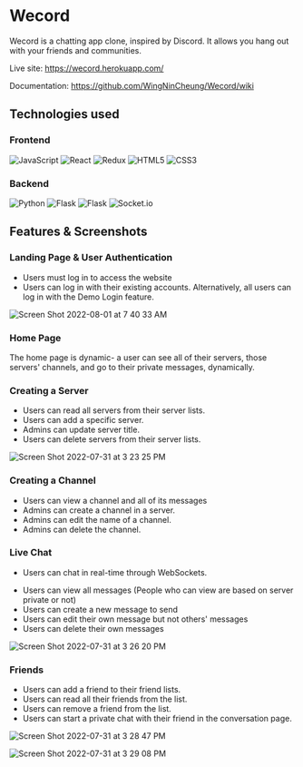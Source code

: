 # Wecord
Wecord is a chatting app clone, inspired by Discord. It allows you hang out with your friends and communities.

Live site: https://wecord.herokuapp.com/

Documentation: https://github.com/WingNinCheung/Wecord/wiki

## Technologies used

### Frontend
![JavaScript](https://img.shields.io/badge/javascript-%23323330.svg?style=for-the-badge&logo=javascript&logoColor=%23F7DF1E)
![React](https://img.shields.io/badge/react-%2320232a.svg?style=for-the-badge&logo=react&logoColor=%2361DAFB)
![Redux](https://img.shields.io/badge/redux-%23593d88.svg?style=for-the-badge&logo=redux&logoColor=white)
![HTML5](https://img.shields.io/badge/html5-%23E34F26.svg?style=for-the-badge&logo=html5&logoColor=white)
![CSS3](https://img.shields.io/badge/css3-%231572B6.svg?style=for-the-badge&logo=css3&logoColor=white)

### Backend
![Python](https://img.shields.io/badge/python-3670A0?style=for-the-badge&logo=python&logoColor=ffdd54)
![Flask](https://img.shields.io/badge/flask-%23000.svg?style=for-the-badge&logo=flask&logoColor=white)
![Flask](https://img.shields.io/badge/PostgreSQL-316192?style=for-the-badge&logo=postgresql&logoColor=white)
![Socket.io](https://img.shields.io/badge/Socket.io-black?style=for-the-badge&logo=socket.io&badgeColor=010101)

## Features & Screenshots

### Landing Page & User Authentication

- Users must log in to access the website
- Users can log in with their existing accounts. Alternatively, all users can log in with the Demo Login feature.

![Screen Shot 2022-08-01 at 7 40 33 AM](https://user-images.githubusercontent.com/8907997/182175187-8186c717-9a74-46ca-83a5-6c8619b3de3b.png)


### Home Page

The home page is dynamic- a user can see all of their servers, those servers' channels, and go to their private messages, dynamically.

### Creating a Server

* Users can read all servers from their server lists.
* Users can add a specific server.
* Admins can update server title.
* Users can delete servers from their server lists.

![Screen Shot 2022-07-31 at 3 23 25 PM](https://user-images.githubusercontent.com/96600317/182047647-1d2e402e-715c-4136-ba28-26855470cd4a.png)


### Creating a Channel

* Users can view a channel and all of its messages
* Admins can create a channel in a server.
* Admins can edit the name of a channel.
* Admins can delete the channel.

### Live Chat

- Users can chat in real-time through WebSockets.
* Users can view all messages (People who can view are based on server private or not)
* Users can create a new message to send 
* Users can edit their own message but not others' messages
* Users can delete their own messages 

![Screen Shot 2022-07-31 at 3 26 20 PM](https://user-images.githubusercontent.com/96600317/182047724-5a20202c-54bd-40da-9b34-de73542830c8.png)


### Friends

* Users can add a friend to their friend lists.
* Users can read all their friends from the list.
* Users can remove a friend from the list.
* Users can start a private chat with their friend in the conversation page.

![Screen Shot 2022-07-31 at 3 28 47 PM](https://user-images.githubusercontent.com/96600317/182047796-feb456ee-23da-4c34-b7e7-3884f8ca216a.png)

![Screen Shot 2022-07-31 at 3 29 08 PM](https://user-images.githubusercontent.com/96600317/182047806-f05ff6da-7c4e-4c40-862e-9171b2b29048.png)


